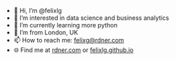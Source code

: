 - 👋  Hi, I’m @felixlg
- 👀  I’m interested in data science and business analytics
- 🌱  I’m currently learning more python
- 🏡  I’m from London, UK
- 📫  How to reach me: felixg@rdner.com
- 🌐  Find me at [rdner.com](rdner.com) or [felixlg.github.io](felixlg.github.io)

<!---
felixlg/felixlg is a ✨ special ✨ repository because its `README.md` (this file) appears on your GitHub profile.
You can click the Preview link to take a look at your changes.
--->
